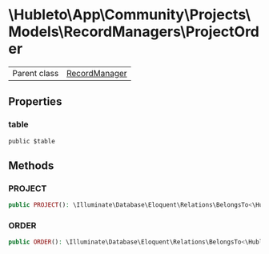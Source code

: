 
# \Hubleto\App\Community\Projects\Models\RecordManagers\ProjectOrder
<table class='table-default dense'>
<tr><td>Parent class</td><td><a href="../../../../../Erp/RecordManager">RecordManager</a></td></tr></table>


## Properties

### table

`public $table`


## Methods

### PROJECT

```php
public PROJECT(): \Illuminate\Database\Eloquent\Relations\BelongsTo<\Hubleto\App\Community\Projects\Models\RecordManagers\Product,\Hubleto\App\Community\Projects\Models\RecordManagers\OrderProduct>
```


### ORDER

```php
public ORDER(): \Illuminate\Database\Eloquent\Relations\BelongsTo<\Hubleto\App\Community\Orders\Models\RecordManagers\Order,\Hubleto\App\Community\Projects\Models\RecordManagers\OrderProduct>
```

